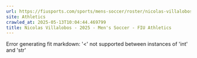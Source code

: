```yaml
---
url: https://fiusports.com/sports/mens-soccer/roster/nicolas-villalobos/13181
site: Athletics
crawled_at: 2025-05-13T10:04:44.469799
title: Nicolas Villalobos - 2025 - Men's Soccer - FIU Athletics
---
```


Error generating fit markdown: '<' not supported between instances of 'int' and 'str'